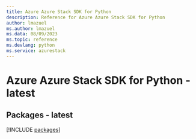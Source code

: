 ```yaml
---
title: Azure Azure Stack SDK for Python
description: Reference for Azure Azure Stack SDK for Python
author: lmazuel
ms.author: lmazuel
ms.data: 08/09/2023
ms.topic: reference
ms.devlang: python
ms.service: azurestack
---
```

# Azure Azure Stack SDK for Python - latest
## Packages - latest
[!INCLUDE [packages](azure-stack-index.md)]
